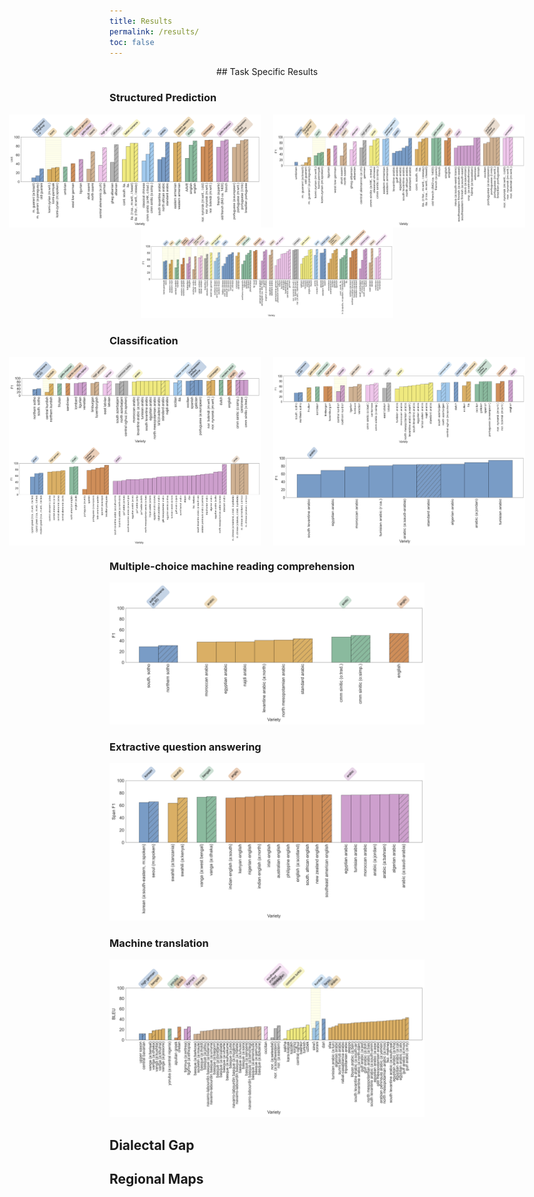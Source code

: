 ```yaml
---
title: Results
permalink: /results/
toc: false
---
```




<div style="text-align: center;">
## Task Specific Results
</div>

### Structured Prediction
<div style="display: flex; justify-content: center;">
    <img src="../assets/theme/images/dep.png" style="width: 80%; height: auto; margin-right: 20px;">
    <img src="../assets/theme/images/pos.png" style="width: 80%; height: auto;">
</div>

<div style="text-align: center;">
    <img src="../assets/theme/images/ner.png" style="width: 80%; height: auto;">
</div>


### Classification

<div style="display: flex; justify-content: center;">
    <img src="../assets/theme/images/topic.png" style="width: 80%; height: auto; margin-right: 20px;">
    <img src="../assets/theme/images/nli.png" style="width: 80%; height: auto;">
</div>


<div style="display: flex; justify-content: center;">
    <img src="../assets/theme/images/di.png" style="width: 80%; height: auto; margin-right: 20px;">
    <img src="../assets/theme/images/sc.png" style="width: 80%; height: auto;">
</div>



### Multiple-choice machine reading comprehension
![alt text](../assets/theme/images/rcmc.png)




### Extractive question answering
![alt text](../assets/theme/images/sdqa-test.png)



### Machine translation
![alt text](../assets/theme/images/mt-dialect.png)



## Dialectal Gap


## Regional Maps